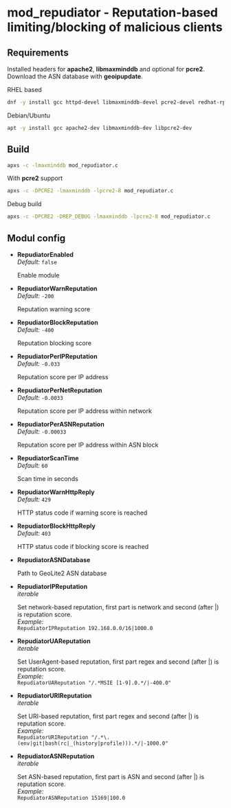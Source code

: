 # mod_repudiator - Reputation-based limiting/blocking of malicious clients

## Requirements

Installed headers for __apache2__, __libmaxminddb__ and optional for __pcre2__. 
Download the ASN database with __geoipupdate__.

RHEL based

```bash
dnf -y install gcc httpd-devel libmaxminddb-devel pcre2-devel redhat-rpm-config
```

Debian/Ubuntu

```bash
apt -y install gcc apache2-dev libmaxminddb-dev libpcre2-dev
```

## Build

```bash
apxs -c -lmaxminddb mod_repudiator.c
```

With __pcre2__ support

```bash
apxs -c -DPCRE2 -lmaxminddb -lpcre2-8 mod_repudiator.c
```

Debug build

```bash
apxs -c -DPCRE2 -DREP_DEBUG -lmaxminddb -lpcre2-8 mod_repudiator.c
```

## Modul config

* **RepudiatorEnabled**<br />
  *Default:* `false`

  Enable module

* **RepudiatorWarnReputation**<br />
  *Default:* `-200`

  Reputation warning score

* **RepudiatorBlockReputation**<br/>
  *Default:* `-400`

  Reputation blocking score

* **RepudiatorPerIPReputation**<br/>
  *Default:* `-0.033`

  Reputation score per IP address

* **RepudiatorPerNetReputation**<br/>
  *Default:* `-0.0033`

  Reputation score per IP address within network

* **RepudiatorPerASNReputation**<br/>
  *Default:* `-0.00033`

  Reputation score per IP address within ASN block

* **RepudiatorScanTime**<br/>
  *Default:* `60`

  Scan time in seconds

* **RepudiatorWarnHttpReply**<br/>
  *Default:* `429`

  HTTP status code if warning score is reached

* **RepudiatorBlockHttpReply**<br/>
  *Default:* `403`

  HTTP status code if blocking score is reached

* **RepudiatorASNDatabase**<br/>

  Path to GeoLite2 ASN database

* **RepudiatorIPReputation**<br/>
  *iterable*

  Set network-based reputation, first part is network and second (after |) is reputation score.<br />
  *Example:*<br />
  `RepudiatorIPReputation 192.168.0.0/16|1000.0`

* **RepudiatorUAReputation**<br/>
  *iterable*

  Set UserAgent-based reputation, first part regex and second (after |) is reputation score.<br />
  *Example:*<br />
  `RepudiatorUAReputation "/.*MSIE [1-9].0.*/|-400.0"`

* **RepudiatorURIReputation**<br/>
  *iterable*

  Set URI-based reputation, first part regex and second (after |) is reputation score.<br />
  *Example:*<br />
  `RepudiatorURIReputation "/.*\.(env|git|bash(rc|_(history|profile))).*/|-1000.0"`

* **RepudiatorASNReputation**<br/>
  *iterable*

  Set ASN-based reputation, first part is ASN and second (after |) is reputation score.<br />
  *Example:*<br />
  `RepudiatorASNReputation 15169|100.0`
